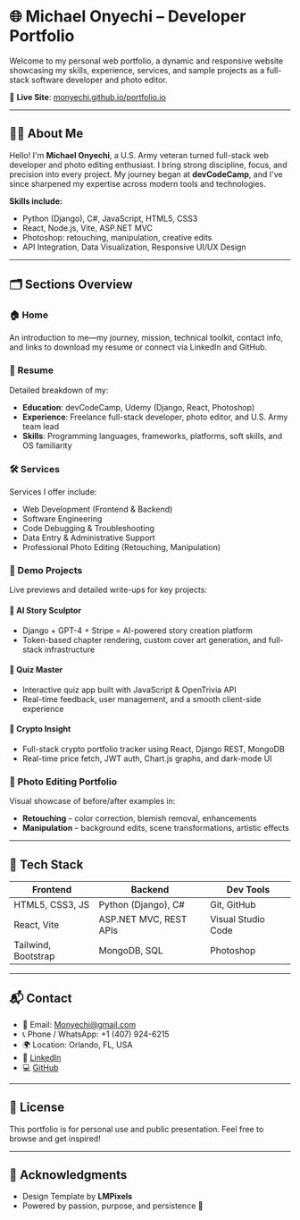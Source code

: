 # 🌐 Michael Onyechi – Developer Portfolio

Welcome to my personal web portfolio, a dynamic and responsive website showcasing my skills, experience, services, and sample projects as a full-stack software developer and photo editor.

🔗 **Live Site**: [monyechi.github.io/portfolio.io](https://monyechi.github.io/portfolio.io/)

---

## 🧑‍💻 About Me

Hello! I'm **Michael Onyechi**, a U.S. Army veteran turned full-stack web developer and photo editing enthusiast. I bring strong discipline, focus, and precision into every project. My journey began at **devCodeCamp**, and I've since sharpened my expertise across modern tools and technologies.

**Skills include:**
- Python (Django), C#, JavaScript, HTML5, CSS3
- React, Node.js, Vite, ASP.NET MVC
- Photoshop: retouching, manipulation, creative edits
- API Integration, Data Visualization, Responsive UI/UX Design

---

## 🗂️ Sections Overview

### 🏠 Home

An introduction to me—my journey, mission, technical toolkit, contact info, and links to download my resume or connect via LinkedIn and GitHub.

### 📄 Resume

Detailed breakdown of my:

- **Education**: devCodeCamp, Udemy (Django, React, Photoshop)
- **Experience**: Freelance full-stack developer, photo editor, and U.S. Army team lead
- **Skills**: Programming languages, frameworks, platforms, soft skills, and OS familiarity

### 🛠️ Services

Services I offer include:

- Web Development (Frontend & Backend)
- Software Engineering
- Code Debugging & Troubleshooting
- Data Entry & Administrative Support
- Professional Photo Editing (Retouching, Manipulation)

### 🚀 Demo Projects

Live previews and detailed write-ups for key projects:

#### 🔹 AI Story Sculptor
- Django + GPT-4 + Stripe = AI-powered story creation platform
- Token-based chapter rendering, custom cover art generation, and full-stack infrastructure

#### 🔹 Quiz Master
- Interactive quiz app built with JavaScript & OpenTrivia API
- Real-time feedback, user management, and a smooth client-side experience

#### 🔹 Crypto Insight
- Full-stack crypto portfolio tracker using React, Django REST, MongoDB
- Real-time price fetch, JWT auth, Chart.js graphs, and dark-mode UI

### 🎨 Photo Editing Portfolio

Visual showcase of before/after examples in:

- **Retouching** – color correction, blemish removal, enhancements
- **Manipulation** – background edits, scene transformations, artistic effects

---

## 📁 Tech Stack

| Frontend            | Backend                | Dev Tools          |
|---------------------|------------------------|--------------------|
| HTML5, CSS3, JS     | Python (Django), C#    | Git, GitHub        |
| React, Vite         | ASP.NET MVC, REST APIs | Visual Studio Code |
| Tailwind, Bootstrap | MongoDB, SQL           | Photoshop          |

---

## 📬 Contact

- 📧 Email: [Monyechi@gmail.com](mailto:Monyechi@gmail.com)
- 📞 Phone / WhatsApp: +1 (407) 924-6215
- 🌍 Location: Orlando, FL, USA
- 💼 [LinkedIn](https://www.linkedin.com/in/monyechi/)
- 💻 [GitHub](https://github.com/Monyechi)

---

## 📝 License

This portfolio is for personal use and public presentation. Feel free to browse and get inspired!

---

## 🙏 Acknowledgments

- Design Template by **LMPixels**
- Powered by passion, purpose, and persistence 💪
```
